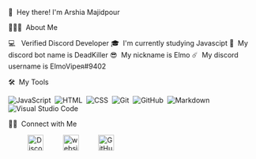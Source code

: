 👋 &nbsp;Hey there! I'm Arshia Majidpour

👨🏻‍💻 &nbsp;About Me

💻 &nbsp; Verified Discord Developer
🎓 &nbsp;I'm currently studying Javascipt
🤖 &nbsp;My discord bot name is DeadKiller
😎 &nbsp;My nickname is Elmo 
☄️ &nbsp;My discord username is ElmoVipeя#9402


🛠️ &nbsp;My Tools

![JavaScript](https://img.shields.io/badge/-JavaScript-05122A?style=flat&logo=javascript)&nbsp;
![HTML](https://img.shields.io/badge/-HTML-05122A?style=flat&logo=HTML5)&nbsp;
![CSS](https://img.shields.io/badge/-CSS-05122A?style=flat&logo=CSS3&logoColor=1572B6)&nbsp;
![Git](https://img.shields.io/badge/-Git-05122A?style=flat&logo=git)&nbsp;
![GitHub](https://img.shields.io/badge/-GitHub-05122A?style=flat&logo=github)&nbsp;
![Markdown](https://img.shields.io/badge/-Markdown-05122A?style=flat&logo=markdown)\
![Visual Studio Code](https://img.shields.io/badge/-Visual%20Studio%20Code-05122A?style=flat&logo=visual-studio-code&logoColor=007ACC)&nbsp;

🤝🏻 &nbsp;Connect with Me

</a>&nbsp;&nbsp;&nbsp;&nbsp;&nbsp;&nbsp;&nbsp;&nbsp;&nbsp;
<a href="https://discord.com/users/696605232372908032" target="_blank"><img alt="Discord" title="Discord" height="32" width="32" src="https://raw.githubusercontent.com/peterthehan/peterthehan/master/assets/discord.svg"></a>&nbsp;&nbsp;&nbsp;&nbsp;&nbsp;&nbsp;&nbsp;&nbsp;&nbsp;
<a href="https://github.com/hesawmgh1098" target="_blank"><img alt="website" title="website" height="32" width="32" src="http://cdn.onlinewebfonts.com/svg/img_190618.png"></a>&nbsp;&nbsp;&nbsp;&nbsp;&nbsp;&nbsp;&nbsp;&nbsp;&nbsp;
<a href="https://github.com/https://github.com/ElmoViperr"><img alt="GitHub" title="GitHub" height="32" width="32" src="https://raw.githubusercontent.com/peterthehan/peterthehan/master/assets/github.svg"></a>
</p>
